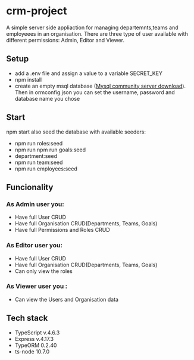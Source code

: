 # crm-project
A simple server side appliaction for managing departemnts,teams and employeees in an organisation. There are three type of user available with different permissions: Admin, Editor and Viewer. 

## Setup
* add a .env file and assign a value to a variable SECRET_KEY
* npm install
* create an empty msql database ([Mysql community server download](https://dev.mysql.com/downloads/)). Then in ormconfig.json 
you can set the username, password and database name you chose


## Start
npm start
also seed the database with available seeders:
* npm run roles:seed 
* npm run npm run goals:seed
* department:seed
* npm run team:seed
* npm run employees:seed

## Funcionality
### As Admin user you:
* Have full User CRUD
* Have full Organisation CRUD(Departments, Teams, Goals)
* Have full Permissions and Roles CRUD 

### As Editor user you:
* Have full User CRUD
* Have full Organisation CRUD(Departments, Teams, Goals)
* Can only view the roles

### As Viewer user you :
* Can view the Users and Organisation data


## Tech stack
* TypeScript v.4.6.3
* Express v.4.17.3
* TypeORM 0.2.40
* ts-node 10.7.0

